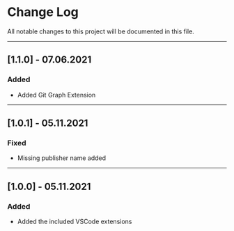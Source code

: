 # Change Log
All notable changes to this project will be documented in this file.

---

## [1.1.0] - 07.06.2021
### Added
- Added Git Graph Extension

---

## [1.0.1] - 05.11.2021
### Fixed
- Missing publisher name added

---

## [1.0.0] - 05.11.2021
### Added
- Added the included VSCode extensions
